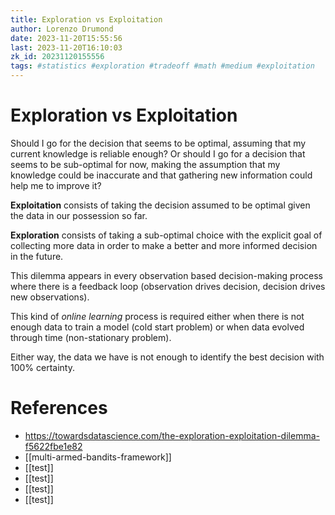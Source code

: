 ```yaml
---
title: Exploration vs Exploitation
author: Lorenzo Drumond
date: 2023-11-20T15:55:56
last: 2023-11-20T16:10:03
zk_id: 20231120155556
tags: #statistics #exploration #tradeoff #math #medium #exploitation
---
```



# Exploration vs Exploitation

Should I go for the decision that seems to be optimal, assuming that my current knowledge is reliable enough? Or should I go for a decision that seems to be sub-optimal for now, making the assumption that my knowledge could be inaccurate and that gathering new information could help me to improve it?

__Exploitation__ consists of taking the decision assumed to be optimal given the data in our possession so far.

__Exploration__ consists of taking a sub-optimal choice with the explicit goal of collecting more data in order to make a better and more informed decision in the future.

This dilemma appears in every observation based decision-making process where there is a feedback loop (observation drives decision, decision drives new observations).

This kind of _online learning_ process is required either when there is not enough data to train a model (cold start problem) or when data evolved through time (non-stationary problem).

Either way, the data we have is not enough to identify the best decision with 100% certainty.

# References
- https://towardsdatascience.com/the-exploration-exploitation-dilemma-f5622fbe1e82
- [[multi-armed-bandits-framework]]
- [[test]]
- [[test]]
- [[test]]
- [[test]]
